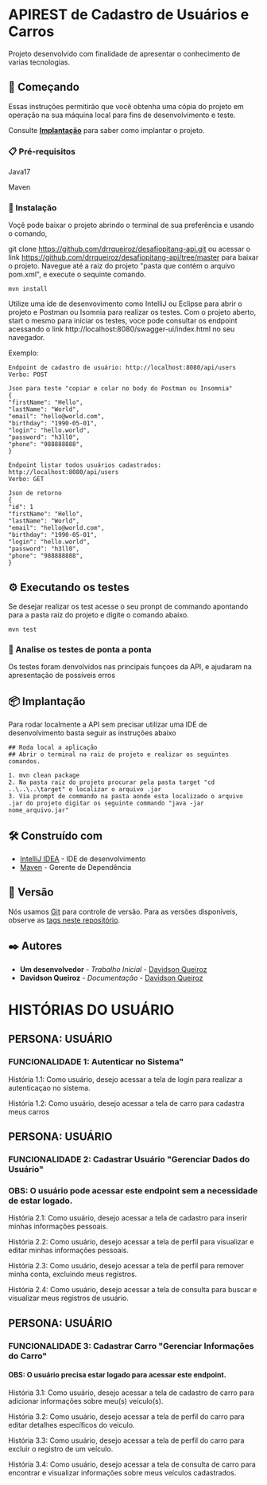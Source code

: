 # APIREST de Cadastro de Usuários e Carros

Projeto desenvolvido com finalidade de apresentar o conhecimento de varias tecnologias.

## 🚀 Começando
Essas instruções permitirão que você obtenha uma cópia do projeto em operação na sua máquina local para fins de desenvolvimento e teste.

Consulte **[Implantação](#-implanta%C3%A7%C3%A3o)** para saber como implantar o projeto.

### 📋 Pré-requisitos
Java17

Maven


### 🔧 Instalação

Voçê pode baixar o projeto abrindo o terminal de sua preferência e usando o comando, 

git clone https://github.com/drrqueiroz/desafiopitang-api.git 
ou acessar o link https://github.com/drrqueiroz/desafiopitang-api/tree/master para baixar o projeto. 
Navegue até a raiz do projeto "pasta que contém o arquivo pom.xml", e execute o sequinte comando.
```
mvn install
```
Utilize uma ide de desenvovimento como IntelliJ ou Eclipse para abrir o projeto e Postman ou Isomnia para realizar os testes.
Com o projeto aberto, start o mesmo para iniciar os testes, voce pode consultar os endpoint acessando o link 
http://localhost:8080/swagger-ui/index.html no seu navegador.

Exemplo:

```
Endpoint de cadastro de usuário: http://localhost:8080/api/users
Verbo: POST
```

```
Json para teste "copiar e colar no body do Postman ou Insomnia"
{
"firstName": "Hello",
"lastName": "World",
"email": "hello@world.com",
"birthday": "1990-05-01",
"login": "hello.world",
"password": "h3ll0",
"phone": "988888888",
}
```

```
Endpoint listar todos usuários cadastrados: http://localhost:8080/api/users
Verbo: GET
```

```
Json de retorno
{
"id": 1
"firstName": "Hello",
"lastName": "World",
"email": "hello@world.com",
"birthday": "1990-05-01",
"login": "hello.world",
"password": "h3ll0",
"phone": "988888888",
}
```
## ⚙️ Executando os testes
Se desejar realizar os test acesse o seu pronpt de commando apontando para a pasta raiz do projeto e digite o comando abaixo.
```
mvn test
```

### 🔩 Analise os testes de ponta a ponta

Os testes foram denvolvidos nas principais funçoes da API, e ajudaram na apresentação de possíveis erros

## 📦 Implantação

Para rodar localmente a API sem precisar utilizar uma IDE de desenvolvimento basta seguir as instruções abaixo
```
## Roda local a aplicação
## Abrir o terminal na raiz do projeto e realizar os seguintes comandos.

1. mvn clean package
2. Na pasta raiz do projeto procurar pela pasta target "cd ..\..\..\target" e localizar o arquivo .jar
3. Via prompt de commando na pasta aonde esta localizado o arquivo .jar do projeto digitar os seguinte commando "java -jar nome_arquivo.jar"
```

## 🛠️ Construído com


* [IntelliJ IDEA](https://www.jetbrains.com/pt-br/idea/) - IDE de desenvolvimento
* [Maven](https://maven.apache.org/) - Gerente de Dependência

## 📌 Versão

Nós usamos [Git](https://github.com) para controle de versão. Para as versões disponíveis, observe as [tags neste repositório](https://github.com/drrqueiroz/desafiopitang-api).

## ✒️ Autores

* **Um desenvolvedor** - *Trabalho Inicial* - [Davidson Queiroz](https://github.com/drrqueiroz/desafiopitang-api)
* **Davidson Queiroz** - *Documentação* - [Davidson Queiroz](https://github.com/drrqueiroz/desafiopitang-api)



# HISTÓRIAS DO USUÁRIO

## PERSONA: USUÁRIO
### FUNCIONALIDADE 1: Autenticar no Sistema"

História 1.1: Como usuário, desejo acessar a tela de login para realizar a autenticaçao no sistema.

História 1.2: Como usuário, desejo acessar a tela de carro para cadastra meus carros

## PERSONA: USUÁRIO
### FUNCIONALIDADE 2: Cadastrar Usuário "Gerenciar Dados do Usuário"
### OBS: O usuário pode acessar este endpoint sem a necessidade de estar logado.

História 2.1: Como usuário, desejo acessar a tela de cadastro para inserir minhas informações pessoais.

História 2.2: Como usuário, desejo acessar a tela de perfil para visualizar e editar minhas informações pessoais.

História 2.3: Como usuário, desejo acessar a tela de perfil para remover minha conta, excluindo meus registros.

História 2.4: Como usuário, desejo acessar a tela de consulta para buscar e visualizar meus registros de usuário.

## PERSONA: USUÁRIO
### FUNCIONALIDADE 3: Cadastrar Carro "Gerenciar Informações do Carro"
#### OBS: O usuário precisa estar logado para acessar este endpoint.

História 3.1: Como usuário, desejo acessar a tela de cadastro de carro para adicionar informações sobre meu(s) veículo(s).

História 3.2: Como usuário, desejo acessar a tela de perfil do carro para editar detalhes específicos do veículo.

História 3.3: Como usuário, desejo acessar a tela de perfil do carro para excluir o registro de um veículo.

História 3.4: Como usuário, desejo acessar a tela de consulta de carro para encontrar e visualizar informações sobre meus veículos cadastrados.







